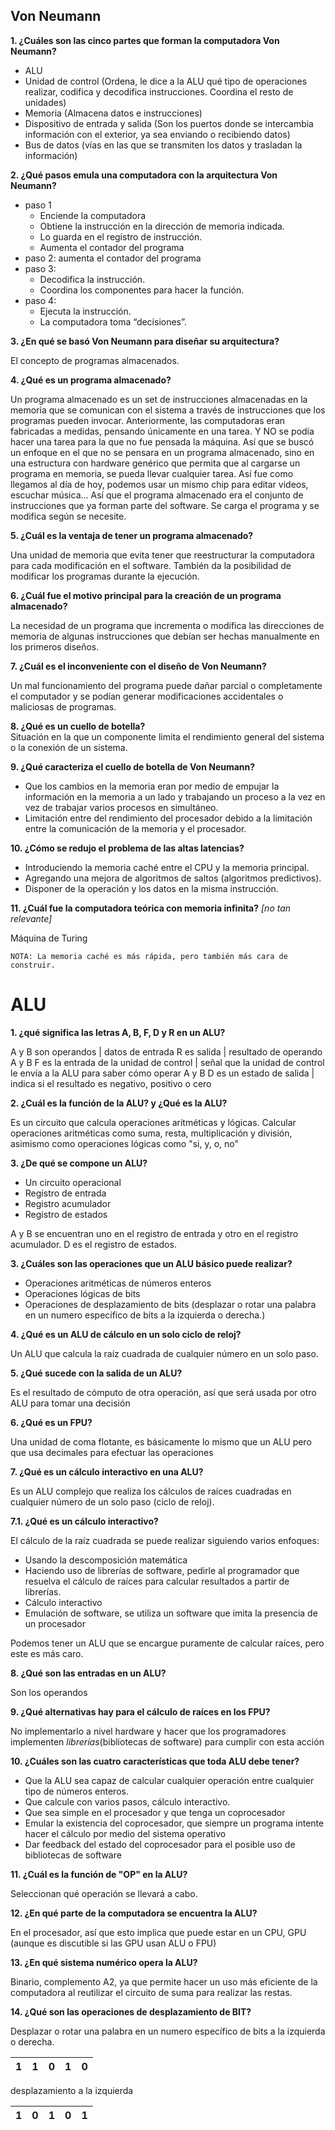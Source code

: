 ## Von Neumann

**1. ¿Cuáles son las cinco partes que forman la computadora Von Neumann?**

- ALU
- Unidad de control  (Ordena, le dice a la ALU qué tipo de operaciones realizar, codifica y decodifica instrucciones. Coordina el resto de unidades)
- Memoria  (Almacena datos e instrucciones)
- Dispositivo de entrada y salida  (Son los puertos donde se intercambia información con el exterior, ya sea enviando o recibiendo datos)
- Bus de datos  (vías en las que se transmiten los datos y trasladan la información)

**2. ¿Qué pasos emula una computadora con la arquitectura Von Neumann?**

- paso 1
	- Enciende la computadora  
	- Obtiene la instrucción en la dirección de memoria indicada.  
	- Lo guarda en el registro de instrucción.  
	- Aumenta el contador del programa  
- paso 2: aumenta el contador del programa
- paso 3:
	- Decodifica la instrucción.  
	- Coordina los componentes para hacer la función.  
- paso 4:
	- Ejecuta la instrucción.  
	- La computadora toma “decisiones”.  

**3. ¿En qué se basó Von Neumann para diseñar su arquitectura?**

El concepto de programas almacenados.    

**4. ¿Qué es un programa almacenado?**  

Un programa almacenado es un set de instrucciones almacenadas en la memoria que se comunican con el sistema a través de instrucciones que los programas pueden invocar. 
	Anteriormente, las computadoras eran fabricadas a medidas, pensando únicamente en una tarea. Y NO se podía hacer una tarea para la que no fue pensada la máquina.
	Así que se buscó un enfoque en el que no se pensara en un programa almacenado, sino en una estructura con hardware genérico que permita que al cargarse un programa en memoria, se pueda llevar cualquier tarea.
	Así fue como llegamos al día de hoy, podemos usar un mismo chip para editar videos, escuchar música...
		Así que el programa almacenado era el conjunto de instrucciones que ya forman parte del software. Se carga el programa y se modifica según se necesite.
   
**5. ¿Cuál es la ventaja de tener un programa almacenado?**  

Una unidad de memoria que evita tener que reestructurar la computadora para cada modificación en el software. También da la posibilidad de modificar los programas durante la ejecución.  

**6. ¿Cuál fue el motivo principal para la creación de un programa almacenado?**  

La necesidad de un programa que incrementa o modifica las direcciones de memoria de algunas instrucciones que debían ser hechas manualmente en los primeros diseños.  

**7. ¿Cuál es el inconveniente con el diseño de Von Neumann?**

Un mal funcionamiento del programa puede dañar parcial o completamente el computador y se podían generar modificaciones accidentales o maliciosas de programas.  

**8. ¿Qué es un cuello de botella?**  
Situación en la que un componente limita el rendimiento general del sistema o la conexión de un sistema.  

**9. ¿Qué caracteriza el cuello de botella de Von Neumann?**  

- Que los cambios en la memoria eran por medio de empujar la información en la memoria a un lado y trabajando un proceso a la vez en vez de trabajar varios procesos en simultáneo.  
- Limitación entre del rendimiento del procesador debido a la limitación entre la comunicación de la memoria y el procesador.

**10. ¿Cómo se redujo el problema de las altas latencias?**  
- Introduciendo la memoria caché entre el CPU y la memoria principal.  
- Agregando una mejora de algoritmos de saltos (algoritmos predictivos).
- Disponer de la operación y los datos en la misma instrucción.

**11.  ¿Cuál fue la computadora teórica con memoria infinita?** *\[no tan relevante\]*

Máquina de Turing

`NOTA: La memoria caché es más rápida, pero también más cara de construir.`
# ALU

**1. ¿qué significa las letras A, B, F, D y R en un ALU?**

A y B son operandos | datos de entrada
R es salida | resultado de operando A y B
F es la entrada de la unidad de control | señal que la unidad de control le envía a la ALU para saber cómo operar A y B
D es un estado de salida | indica si el resultado es negativo, positivo o cero

**2. ¿Cuál es la función de la ALU? y ¿Qué es la ALU?**

Es un circuito que calcula operaciones aritméticas y lógicas.
Calcular operaciones aritméticas como suma, resta, multiplicación y división, asimismo como operaciones lógicas como "si, y, o, no"

**3. ¿De qué se compone un ALU?**

- Un circuito operacional
- Registro de entrada
- Registro acumulador
- Registro de estados

A y B se encuentran uno en el registro de entrada y otro en el registro acumulador. D es el registro de estados.

**3. ¿Cuáles son las operaciones que un ALU básico puede realizar?**

- Operaciones aritméticas de números enteros
- Operaciones lógicas de bits
- Operaciones de desplazamiento de bits (desplazar o rotar una palabra en un numero específico de bits a la izquierda o derecha.)

**4. ¿Qué es un ALU de cálculo en un solo ciclo de reloj?**

Un ALU que calcula la raíz cuadrada de cualquier número en un solo paso.

**5. ¿Qué sucede con la salida de un ALU?**

Es el resultado de cómputo de otra operación, así que será usada por otro ALU para tomar una decisión

**6. ¿Qué es un FPU?**

Una unidad de coma flotante, es básicamente lo mismo que un ALU pero que usa decimales para efectuar las operaciones

**7. ¿Qué es un cálculo interactivo en una ALU?**

Es un ALU complejo que realiza los cálculos de raíces cuadradas en cualquier número de un solo paso (ciclo de reloj).

**7.1. ¿Qué es un cálculo interactivo?**

El cálculo de la raíz cuadrada se puede realizar siguiendo varios enfoques:
- Usando la descomposición matemática
- Haciendo uso de librerías de software, pedirle al programador que resuelva el cálculo de raíces para calcular resultados a partir de librerías.
- Cálculo interactivo
- Emulación de software, se utiliza un software que imita la presencia de un procesador

Podemos tener un ALU que se encargue puramente de calcular raíces, pero este es más caro.



**8. ¿Qué son las entradas en un ALU?**

Son los operandos

**9. ¿Qué alternativas hay para el cálculo de raíces en los FPU?**

No implementarlo a nivel hardware y hacer que los programadores implementen _librerías_(bibliotecas de software) para cumplir con esta acción 

**10. ¿Cuáles son las cuatro características que toda ALU debe tener?**

- Que la ALU sea capaz de calcular cualquier operación entre cualquier tipo de números enteros.
- Que calcule con varios pasos, cálculo interactivo.
- Que sea simple en el procesador y que tenga un coprocesador
- Emular la existencia del coprocesador, que siempre un programa intente hacer el cálculo por medio del sistema operativo
- Dar feedback del estado del coprocesador para el posible uso de bibliotecas de software

 **11. ¿Cuál es la función de "OP" en la ALU?**
 
Seleccionan qué operación se llevará a cabo.

 **12. ¿En qué parte de la computadora se encuentra la ALU?**

En el procesador, así que esto implica que puede estar en un CPU, GPU (aunque es discutible si las GPU usan ALU o FPU)

**13.  ¿En qué sistema numérico opera la ALU?**

Binario, complemento A2, ya que permite hacer un uso más eficiente de la computadora al reutilizar el circuito de suma para realizar las restas.

**14.  ¿Qué son las operaciones de desplazamiento de BIT?**

Desplazar o rotar una palabra en un numero específico de bits a la izquierda o derecha.

|1| 1| 0| 1| 0|
| -| -| -| -| -|

desplazamiento a la izquierda

|1| 0| 1| 0| 1|
| -| -| -| -| -|

